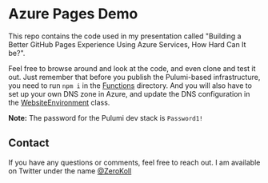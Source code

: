 # Azure Pages Demo

This repo contains the code used in my presentation called "Building a Better GitHub Pages Experience Using Azure Services, How Hard Can It be?".

Feel free to browse around and look at the code, and even clone and test it out. Just remember that before you publish the Pulumi-based infrastructure, you need to run `npm i` in the [Functions](./Functions/) directory. And you will also have to set up your own DNS zone in Azure, and update the DNS configuration in the [WebsiteEnvironment](./Infrastructure/WebsiteEnvironment.cs) class.

__Note:__ The password for the Pulumi dev stack is `Password1!`

## Contact

If you have any questions or comments, feel free to reach out. I am available on Twitter under the name [@ZeroKoll](https://twitter.com/zerokoll)